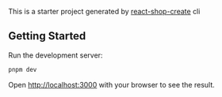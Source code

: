 This is a starter project generated by [react-shop-create](https://www.npmjs.com/package/react-shop-create) cli

## Getting Started

Run the development server:

```bash
pnpm dev

```

Open [http://localhost:3000](http://localhost:3000) with your browser to see the result.

